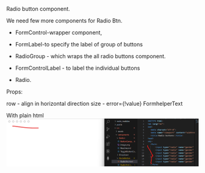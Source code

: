 Radio button component.

We need few more components for Radio Btn.

- FormControl-wrapper component, 
- FormLabel-to specify the label of group of buttons

- RadioGroup - which wraps the all radio buttons component.
- FormControlLabel - to label the individual buttons
- Radio.


Props:

row - align in horizontal direction
size - <Radio size="medium" color="primary"/>
error={!value}
FormhelperText


With plain html
![alt text](image.png)

